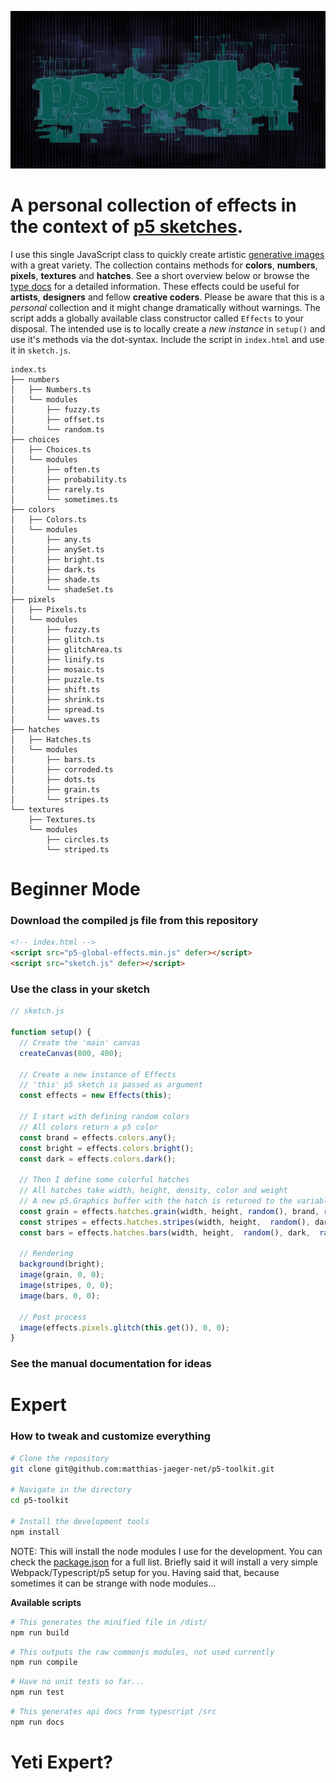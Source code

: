 ![matthias-jaeger-net-buffer-demo](images/cover.jpg)


# A personal collection of effects in the context of [p5 sketches](https://p5js.org/).

I use this single JavaScript class to quickly create artistic [generative images](https://www.instagram.com/_matthiasjaeger/) with a great variety. The collection contains methods for **colors**, **numbers**, **pixels**, **textures** and **hatches**. See a short overview below or browse the [type docs](/docs) for a detailed information. These effects could be useful for **artists**, **designers** and fellow **creative coders**. Please be aware that this is a *personal* collection and it might change dramatically without warnings. The script adds a globally available class constructor called ``Effects`` to your disposal. The intended use is to locally create a *new instance* in ```setup()``` and use it's methods via the dot-syntax. Include the script in ```index.html``` and use it in ```sketch.js```.

```
index.ts
├── numbers
│   ├── Numbers.ts
│   └── modules
│       ├── fuzzy.ts
│       ├── offset.ts
│       └── random.ts
├── choices
│   ├── Choices.ts
│   └── modules
│       ├── often.ts
│       ├── probability.ts
│       ├── rarely.ts
│       └── sometimes.ts
├── colors
│   ├── Colors.ts
│   └── modules
│       ├── any.ts
│       ├── anySet.ts
│       ├── bright.ts
│       ├── dark.ts
│       ├── shade.ts
│       └── shadeSet.ts
├── pixels
│   ├── Pixels.ts
│   └── modules
│       ├── fuzzy.ts
│       ├── glitch.ts
│       ├── glitchArea.ts
│       ├── linify.ts
│       ├── mosaic.ts
│       ├── puzzle.ts
│       ├── shift.ts
│       ├── shrink.ts
│       ├── spread.ts
│       └── waves.ts
├── hatches
│   ├── Hatches.ts
│   └── modules
│       ├── bars.ts
│       ├── corroded.ts
│       ├── dots.ts
│       ├── grain.ts
│       └── stripes.ts
└── textures
    ├── Textures.ts
    └── modules
        ├── circles.ts
        └── striped.ts
```

# Beginner Mode
### Download the compiled js file from this repository
```html
<!-- index.html -->
<script src="p5-global-effects.min.js" defer></script>
<script src="sketch.js" defer></script>
```
### Use the class in your sketch
```javascript
// sketch.js

function setup() {
  // Create the 'main' canvas
  createCanvas(800, 400);

  // Create a new instance of Effects
  // 'this' p5 sketch is passed as argument
  const effects = new Effects(this);

  // I start with defining random colors
  // All colors return a p5 color
  const brand = effects.colors.any();
  const bright = effects.colors.bright();
  const dark = effects.colors.dark();

  // Then I define some colorful hatches
  // All hatches take width, height, density, color and weight
  // A new p5.Graphics buffer with the hatch is returned to the variable
  const grain = effects.hatches.grain(width, height, random(), brand, random(3));
  const stripes = effects.hatches.stripes(width, height,  random(), dark,  random(3));
  const bars = effects.hatches.bars(width, height,  random(), dark,  random(3));

  // Rendering
  background(bright);
  image(grain, 0, 0);
  image(stripes, 0, 0);
  image(bars, 0, 0);

  // Post process
  image(effects.pixels.glitch(this.get()), 0, 0);
}
```
### See the manual documentation for ideas


# Expert
### How to tweak and customize everything
```bash
# Clone the repository
git clone git@github.com:matthias-jaeger-net/p5-toolkit.git

# Navigate in the directory
cd p5-toolkit

# Install the development tools
npm install
```
NOTE: This will install the node modules I use for the development. You can check the [package.json](/package.json) for a full list. Briefly said it will install a very simple Webpack/Typescript/p5 setup for you. Having said that, because sometimes it can be strange with node modules...

**Available scripts**
```bash
# This generates the minified file in /dist/
npm run build
```
```bash
# This outputs the raw commonjs modules, not used currently
npm run compile
```
```bash
# Have no unit tests so far...
npm run test
```
```bash
# This generates api docs from typescript /src
npm run docs
```

# Yeti Expert?